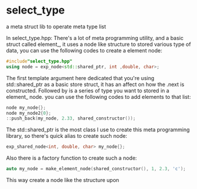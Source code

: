 # select_type
a meta struct lib to operate meta type list

In select_type.hpp: 
There's a lot of meta programming utility, and a basic struct called element_, it uses a node like structure to stored various type of data,
you can use the following codes to create a element node:

~~~cpp
#include"select_type.hpp"
using node = exp_node<std::shared_ptr, int ,double, char>;
~~~

The first template argument here dedicated that you're using std::shared_ptr as a basic store struct, it has an affect on how the .next is constructed. Followed by 
is a series of type you want to stored in a element_ node. you can use the following codes to add elements to that list:

~~~cpp
node my_node{};
node my_node2{0};
::push_back(my_node, 2.33, shared_constructor());
~~~

The std::shared_ptr is the most class I use to create this meta programming library, so there's quick alias to create such node:

~~~cpp
exp_shared_node<int, double, char> my_node{};
~~~

Also there is a factory function to create such a node:

~~~cpp
auto my_node = make_element_node(shared_constructor(), 1, 2.3, 'c');
~~~

This way create a node like the structure upon

